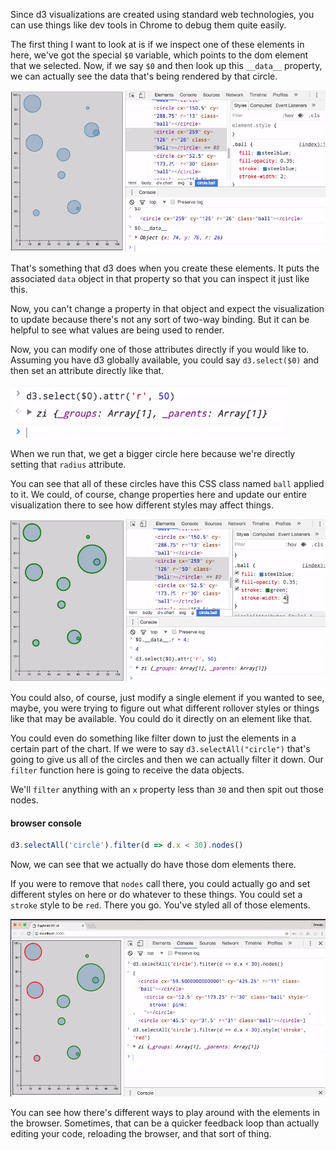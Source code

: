 Since d3 visualizations are created using standard web technologies, you can use things like dev tools in Chrome to debug them quite easily.

The first thing I want to look at is if we inspect one of these elements in here, we've got the special `$0` variable, which points to the dom element that we selected. Now, if we say `$0` and then look up this `__data__` property, we can actually see the data that's being rendered by that circle.

![Debug Data](../images/d3-debug-d3-v4-with-dev-tools-data.png)

That's something that d3 does when you create these elements. It puts the associated `data` object in that property so that you can inspect it just like this.

Now, you can't change a property in that object and expect the visualization to update because there's not any sort of two-way binding. But it can be helpful to see what values are being used to render.

Now, you can modify one of those attributes directly if you would like to. Assuming you have d3 globally available, you could say `d3.select($0)` and then set an attribute directly like that. 

![Attr Change](../images/d3-debug-d3-v4-with-dev-tools-attr-change.png)

When we run that, we get a bigger circle here because we're directly setting that `radius` attribute.

You can see that all of these circles have this CSS class named `ball` applied to it. We could, of course, change properties here and update our entire visualization there to see how different styles may affect things.

![Update CSS](../images/d3-debug-d3-v4-with-dev-tools-update-css.png)

You could also, of course, just modify a single element if you wanted to see, maybe, you were trying to figure out what different rollover styles or things like that may be available. You could do it directly on an element like that.

You could even do something like filter down to just the elements in a certain part of the chart. If we were to say `d3.selectAll("circle")` that's going to give us all of the circles and then we can actually filter it down. Our `filter` function here is going to receive the data objects.

We'll `filter` anything with an `x` property less than `30` and then spit out those nodes. 

#### browser console
```javascript
d3.selectAll('circle').filter(d => d.x < 30).nodes()
```

Now, we can see that we actually do have those dom elements there.

If you were to remove that `nodes` call there, you could actually go and set different styles on here or do whatever to these things. You could set a `stroke` style to be `red`. There you go. You've styled all of those elements.

![Stroke Style Red](../images/d3-debug-d3-v4-with-dev-tools-stroke-red.png)

You can see how there's different ways to play around with the elements in the browser. Sometimes, that can be a quicker feedback loop than actually editing your code, reloading the browser, and that sort of thing.